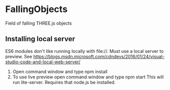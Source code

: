 # FallingObjects
 Field of falling THREE.js objects

## Installing local server
ES6 modules don't like running locally with file://. Must use a local server to preview. See https://blogs.msdn.microsoft.com/cdndevs/2016/01/24/visual-studio-code-and-local-web-server/

 1. Open command window and type npm install
 2. To use live preview open command window and type npm start
 This will run lite-server.
 Requires that node.js be installed.